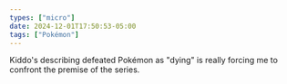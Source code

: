 ```yaml
---
types: ["micro"]
date: 2024-12-01T17:50:53-05:00
tags: ["Pokémon"]
---
```

Kiddo's describing defeated Pokémon as "dying" is really forcing me to confront the premise of the series.
